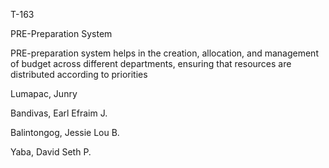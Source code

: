 T-163


PRE-Preparation System

PRE-preparation system helps in the creation, allocation, 
and management of budget across different departments,
ensuring that resources are distributed according to priorities


Lumapac, Junry

Bandivas, Earl Efraim J.

Balintongog, Jessie Lou B.

Yaba, David Seth P.
